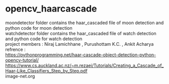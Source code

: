 # opencv_haarcascade <br>
moondetector folder contains the haar_cascaded file of moon detection and python code for moon detection <br>
watchdetector folder contains the haar_cascaded file of watch detection and python code for watch detection <br>
project members : Niraj Lamichhane , Purushottam K.C. , Ankit Acharya <br>
refrence : <br>  https://pythonprogramming.net/haar-cascade-object-detection-python-opencv-tutorial/ <br>
https://www.cs.auckland.ac.nz/~m.rezaei/Tutorials/Creating_a_Cascade_of_Haar-Like_Classifiers_Step_by_Step.pdf <br>
image-net.org <br>


